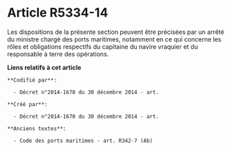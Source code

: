 # Article R5334-14

Les dispositions de la présente section peuvent être précisées par un arrêté du ministre chargé des ports maritimes,
notamment en ce qui concerne les rôles et obligations respectifs du capitaine du navire vraquier et du responsable à terre
des opérations.

**Liens relatifs à cet article**

	**Codifié par**:

	  - Décret n°2014-1670 du 30 décembre 2014 - art.

	**Créé par**:

	  - Décret n°2014-1670 du 30 décembre 2014 - art.

	**Anciens textes**:

	  - Code des ports maritimes - art. R342-7 (Ab)

